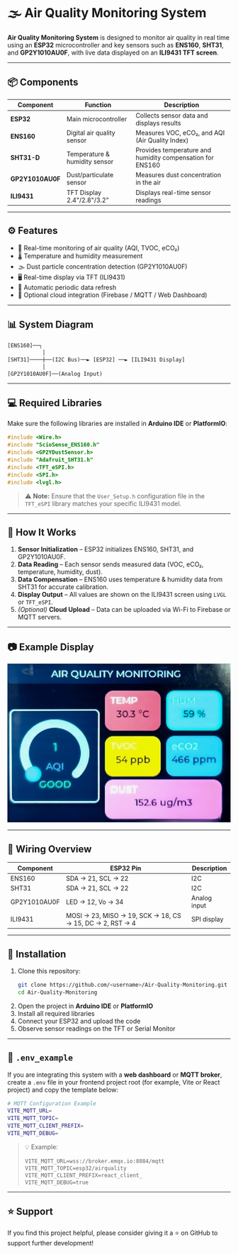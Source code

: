 # 🌫️ Air Quality Monitoring System

**Air Quality Monitoring System** is designed to monitor air quality in real time using an **ESP32** microcontroller and key sensors such as **ENS160**, **SHT31**, and **GP2Y1010AU0F**, with live data displayed on an **ILI9431 TFT screen**.

---

## 📦 Components

| Component        | Function                      | Description                                               |
| ---------------- | ----------------------------- | --------------------------------------------------------- |
| **ESP32**        | Main microcontroller          | Collects sensor data and displays results                 |
| **ENS160**       | Digital air quality sensor    | Measures VOC, eCO₂, and AQI (Air Quality Index)           |
| **SHT31-D**      | Temperature & humidity sensor | Provides temperature and humidity compensation for ENS160 |
| **GP2Y1010AU0F** | Dust/particulate sensor       | Measures dust concentration in the air                    |
| **ILI9431**      | TFT Display 2.4"/2.8"/3.2"    | Displays real-time sensor readings                        |

---

## ⚙️ Features

- 🔹 Real-time monitoring of air quality (AQI, TVOC, eCO₂)
- 🌡️ Temperature and humidity measurement
- 🌫️ Dust particle concentration detection (GP2Y1010AU0F)
- 🖥️ Real-time display via TFT (ILI9431)
- 🔄 Automatic periodic data refresh
- 💾 Optional cloud integration (Firebase / MQTT / Web Dashboard)

---

## 📊 System Diagram

```
[ENS160]──┐
           │
[SHT31]────┼──(I2C Bus)──► [ESP32] ──► [ILI9431 Display]
           │
[GP2Y1010AU0F]──(Analog Input)
```

---

## 💻 Required Libraries

Make sure the following libraries are installed in **Arduino IDE** or **PlatformIO**:

```cpp
#include <Wire.h>
#include "ScioSense_ENS160.h"
#include <GP2YDustSensor.h>
#include "Adafruit_SHT31.h"
#include <TFT_eSPI.h>
#include <SPI.h>
#include <lvgl.h>
```

> ⚠️ **Note:** Ensure that the `User_Setup.h` configuration file in the `TFT_eSPI` library matches your specific ILI9431 model.

---

## 🧠 How It Works

1. **Sensor Initialization** – ESP32 initializes ENS160, SHT31, and GP2Y1010AU0F.  
2. **Data Reading** – Each sensor sends measured data (VOC, eCO₂, temperature, humidity, dust).  
3. **Data Compensation** – ENS160 uses temperature & humidity data from SHT31 for accurate calibration.  
4. **Display Output** – All values are shown on the ILI9431 screen using `LVGL` or `TFT_eSPI`.  
5. _(Optional)_ **Cloud Upload** – Data can be uploaded via Wi-Fi to Firebase or MQTT servers.  

---

## 📷 Example Display

![Preview](/media/images/AQI.jpg)

---

## 🔌 Wiring Overview

| Component    | ESP32 Pin                                                | Description  |
| ------------ | -------------------------------------------------------- | ------------ |
| ENS160       | SDA → 21, SCL → 22                                       | I2C          |
| SHT31        | SDA → 21, SCL → 22                                       | I2C          |
| GP2Y1010AU0F | LED → 12, Vo → 34                                        | Analog input |
| ILI9431      | MOSI → 23, MISO → 19, SCK → 18, CS → 15, DC → 2, RST → 4 | SPI display  |

---

## 🚀 Installation

1. Clone this repository:
   ```bash
   git clone https://github.com/<username>/Air-Quality-Monitoring.git
   cd Air-Quality-Monitoring
   ```
2. Open the project in **Arduino IDE** or **PlatformIO**
3. Install all required libraries
4. Connect your ESP32 and upload the code
5. Observe sensor readings on the TFT or Serial Monitor

---

## 🔐 `.env_example`

If you are integrating this system with a **web dashboard** or **MQTT broker**, create a `.env` file in your frontend project root (for example, Vite or React project) and copy the template below:

```bash
# MQTT Configuration Example
VITE_MQTT_URL=
VITE_MQTT_TOPIC=
VITE_MQTT_CLIENT_PREFIX=
VITE_MQTT_DEBUG=
```

> 💡 Example:
> ```
> VITE_MQTT_URL=wss://broker.emqx.io:8084/mqtt
> VITE_MQTT_TOPIC=esp32/airquality
> VITE_MQTT_CLIENT_PREFIX=react_client_
> VITE_MQTT_DEBUG=true
> ```

---

## ⭐ Support

If you find this project helpful, please consider giving it a ⭐ on GitHub to support further development!
